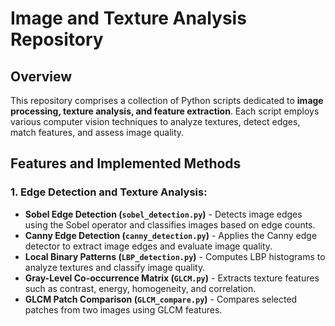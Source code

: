 # Image and Texture Analysis Repository

## Overview
This repository comprises a collection of Python scripts dedicated to **image processing, texture analysis, and feature extraction**. Each script employs various computer vision techniques to analyze textures, detect edges, match features, and assess image quality. 

## Features and Implemented Methods

### 1. Edge Detection and Texture Analysis:
- **Sobel Edge Detection (`sobel_detection.py`)** - Detects image edges using the Sobel operator and classifies images based on edge counts.
- **Canny Edge Detection (`canny_detection.py`)** - Applies the Canny edge detector to extract image edges and evaluate image quality.
- **Local Binary Patterns (`LBP_detection.py`)** - Computes LBP histograms to analyze textures and classify image quality.
- **Gray-Level Co-occurrence Matrix (`GLCM.py`)** - Extracts texture features such as contrast, energy, homogeneity, and correlation.
- **GLCM Patch Comparison (`GLCM_compare.py`)** - Compares selected patches from two images using GLCM features.

